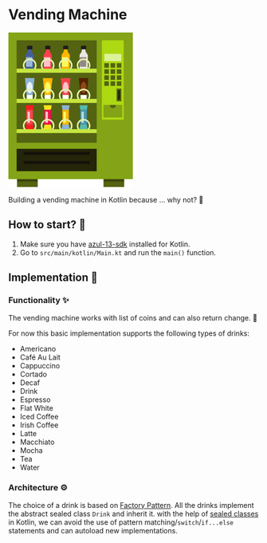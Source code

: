 # Vending Machine

<img src="assets/vending_machine.png" width="250">

Building a vending machine in Kotlin because ... why not? 🙂

## How to start? 🤔

1. Make sure you have [azul-13-sdk](https://www.azul.com/downloads/?package=jdk)
   installed for Kotlin.
2. Go to `src/main/kotlin/Main.kt` and run the `main()` function.

## Implementation 🔧

### Functionality ✨

The vending machine works with list of coins and can also return change. 🧙‍

For now this basic implementation supports the following types of drinks:

* Americano
* Café Au Lait
* Cappuccino
* Cortado
* Decaf
* Drink
* Espresso
* Flat White
* Iced Coffee
* Irish Coffee
* Latte
* Macchiato
* Mocha
* Tea
* Water

### Architecture ⚙️

The choice of a drink is based
on [Factory Pattern](https://en.wikipedia.org/wiki/Factory_(object-oriented_programming)). All the
drinks implement the abstract sealed class `Drink` and inherit it. with the help
of [sealed classes](https://kotlinlang.org/docs/sealed-classes.html) in Kotlin, we can avoid the use
of pattern matching/`switch`/`if...else` statements and can autoload new implementations.